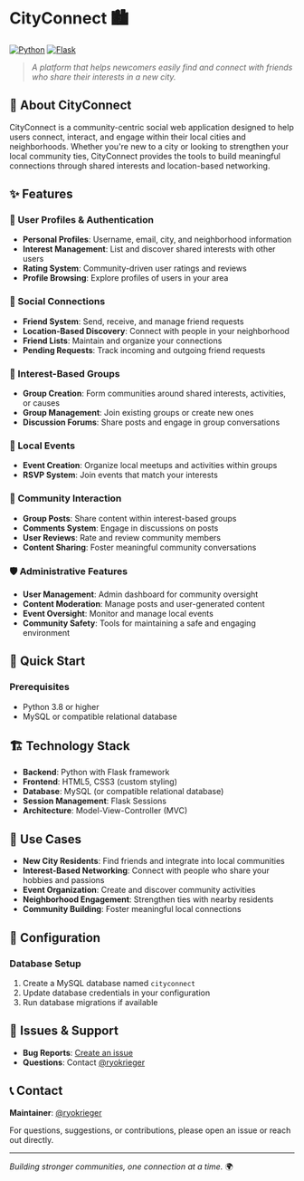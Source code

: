 # CityConnect 🏙️

[![Python](https://img.shields.io/badge/Python-3.8+-blue.svg)](https://python.org)
[![Flask](https://img.shields.io/badge/Flask-2.0+-green.svg)](https://flask.palletsprojects.com/)

> *A platform that helps newcomers easily find and connect with friends who share their interests in a new city.*

## 🌟 About CityConnect

CityConnect is a community-centric social web application designed to help users connect, interact, and engage within their local cities and neighborhoods. Whether you're new to a city or looking to strengthen your local community ties, CityConnect provides the tools to build meaningful connections through shared interests and location-based networking.

## ✨ Features

### 👤 User Profiles & Authentication
- **Personal Profiles**: Username, email, city, and neighborhood information
- **Interest Management**: List and discover shared interests with other users
- **Rating System**: Community-driven user ratings and reviews
- **Profile Browsing**: Explore profiles of users in your area

### 🤝 Social Connections
- **Friend System**: Send, receive, and manage friend requests
- **Location-Based Discovery**: Connect with people in your neighborhood
- **Friend Lists**: Maintain and organize your connections
- **Pending Requests**: Track incoming and outgoing friend requests

### 👥 Interest-Based Groups
- **Group Creation**: Form communities around shared interests, activities, or causes
- **Group Management**: Join existing groups or create new ones
- **Discussion Forums**: Share posts and engage in group conversations

### 📅 Local Events
- **Event Creation**: Organize local meetups and activities within groups
- **RSVP System**: Join events that match your interests

### 💬 Community Interaction
- **Group Posts**: Share content within interest-based groups
- **Comments System**: Engage in discussions on posts
- **User Reviews**: Rate and review community members
- **Content Sharing**: Foster meaningful community conversations

### 🛡️ Administrative Features
- **User Management**: Admin dashboard for community oversight
- **Content Moderation**: Manage posts and user-generated content
- **Event Oversight**: Monitor and manage local events
- **Community Safety**: Tools for maintaining a safe and engaging environment

## 🚀 Quick Start

### Prerequisites
- Python 3.8 or higher
- MySQL or compatible relational database


## 🏗️ Technology Stack

- **Backend**: Python with Flask framework
- **Frontend**: HTML5, CSS3 (custom styling)
- **Database**: MySQL (or compatible relational database)
- **Session Management**: Flask Sessions
- **Architecture**: Model-View-Controller (MVC)

## 🎯 Use Cases

- **New City Residents**: Find friends and integrate into local communities
- **Interest-Based Networking**: Connect with people who share your hobbies and passions
- **Event Organization**: Create and discover community activities
- **Neighborhood Engagement**: Strengthen ties with nearby residents
- **Community Building**: Foster meaningful local connections

## 🔧 Configuration

### Database Setup
1. Create a MySQL database named `cityconnect`
2. Update database credentials in your configuration
3. Run database migrations if available

## 🐛 Issues & Support

- **Bug Reports**: [Create an issue](https://github.com/ryokrieger/CityConnect/issues)
- **Questions**: Contact [@ryokrieger](https://github.com/ryokrieger)


## 📞 Contact

**Maintainer**: [@ryokrieger](https://github.com/ryokrieger)

For questions, suggestions, or contributions, please open an issue or reach out directly.

---

*Building stronger communities, one connection at a time.* 🌍